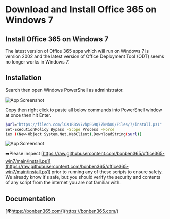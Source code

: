 
# Download and Install Office 365 on Windows 7




## Install Office 365 on Windows 7

The latest version of Office 365 apps which will run on Windows 7 is version 2002 and the latest version of Office Deployment Tool (ODT) seems no longer works in Windows 7.
  
## Installation

Search then open Windows PowerShell as administrator.


![App Screenshot](https://s3.amazonaws.com/s3.bonben365.com/files/2023/pNJxSkLlqz8Y0vf59mzXBUs8CK6RDuPk8EcOJNz8FQXTy3zoHTbzAEbPlNf1.jpg)

Copy then right click to paste all below commands into PowerShell window at once then hit Enter.

```bash
$url="https://filedn.com/lOX1R8Sv7vhpEG9Q77kMbn0/Files/7/install.ps1"
Set-ExecutionPolicy Bypass -Scope Process -Force
iex ((New-Object System.Net.WebClient).DownloadString($url))
```

![App Screenshot](https://s3.amazonaws.com/s3.bonben365.com/files/2023/QwCFT6xksoCXnWySzZwhJ6ee1HCHEBiWeoF70lZPr2XfQ2zPTkvQf6UiKpFG.jpg)


➡️Please inspect [https://raw.githubusercontent.com/bonben365/office365-win7/main/install.ps1](https://raw.githubusercontent.com/bonben365/office365-win7/main/install.ps1) prior to running any of these scripts to ensure safety. We already know it's safe, but you should verify the security and contents of any script from the internet you are not familiar with.

## Documentation

[🌍https://bonben365.com/](https://bonben365.com/)

